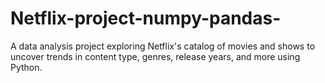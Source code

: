 # Netflix-project-numpy-pandas-
A data analysis project exploring Netflix's catalog of movies and shows to uncover trends in content type, genres, release years, and more using Python.
